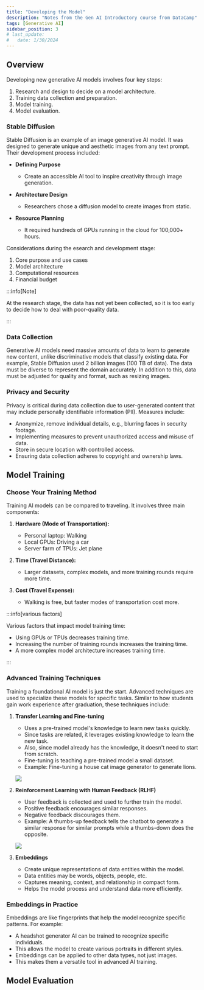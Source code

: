 ```yaml
---
title: "Developing the Model"
description: "Notes from the Gen AI Introductory course from DataCamp"
tags: [Generative AI]
sidebar_position: 3
# last_update:
#   date: 1/30/2024
---
```




## Overview

Developing new generative AI models involves four key steps:

1. Research and design to decide on a model architecture.
2. Training data collection and preparation.
3. Model training.
4. Model evaluation.


### Stable Diffusion

Stable Diffusion is an example of an image generative AI model. It was designed to generate unique and aesthetic images from any text prompt. Their development process included:

- **Defining Purpose** 

    - Create an accessible AI tool to inspire creativity through image generation.
    
- **Architecture Design** 

    - Researchers chose a diffusion model to create images from static.
    
- **Resource Planning** 

    - It required hundreds of GPUs running in the cloud for 100,000+ hours.

Considerations during the esearch and development stage:

1. Core purpose and use cases
2. Model architecture 
3. Computational resources 
4. Financial budget

:::info[Note]

At the research stage, the data has not yet been collected, so it is too early to decide how to deal with poor-quality data.

:::



### Data Collection

Generative AI models need massive amounts of data to learn to generate new content, unlike discriminative models that classify existing data. For example, Stable Diffusion used 2 billion images (100 TB of data). The data must be diverse to represent the domain accurately. In addition to this, data must be adjusted for quality and format, such as resizing images.

### Privacy and Security

Privacy is critical during data collection due to user-generated content that may include personally identifiable information (PII). Measures include:

- Anonymize, remove individual details, e.g., blurring faces in security footage.
- Implementing measures to prevent unauthorized access and misuse of data.
- Store in secure location with controlled access.
- Ensuring data collection adheres to copyright and ownership laws.


## Model Training 

### Choose Your Training Method

Training AI models can be compared to traveling. It involves three main components:

1. **Hardware (Mode of Transportation):** 
   - Personal laptop: Walking
   - Local GPUs: Driving a car
   - Server farm of TPUs: Jet plane

2. **Time (Travel Distance):** 
   - Larger datasets, complex models, and more training rounds require more time.

3. **Cost (Travel Expense):** 
   - Walking is free, but faster modes of transportation cost more.

:::info[various factors]

Various factors that impact model training time:

- Using GPUs or TPUs decreases training time.
- Increasing the number of training rounds increases the training time.
- A more complex model architecture increases training time.

:::


### Advanced Training Techniques

Training a foundational AI model is just the start. Advanced techniques are used to specialize these models for specific tasks. Similar to how students gain work experience after graduation, these techniques include:

1. **Transfer Learning and Fine-tuning**
   - Uses a pre-trained model's knowledge to learn new tasks quickly.
   - Since tasks are related, it leverages existing knowledge to learn the new task.
   - Also, since model already has the knowledge, it doesn't need to start from scratch.
   - Fine-tuning is teaching a pre-trained model a small dataset.
   - Example: Fine-tuning a house cat image generator to generate lions.

    ![](/img/docs/gen-ai-from-cats-to-lions.png)

2. **Reinforcement Learning with Human Feedback (RLHF)**
   - User feedback is collected and used to further train the model.
   - Positive feedback encourages similar responses.
   - Negative feedback discourages them.
   - Example: A thumbs-up feedback tells the chatbot to generate a similar response for similar prompts while a thumbs-down does the opposite.

    ![](/img/docs/gen-ai-rlhf-thumbs-down.png)

3. **Embeddings**
   - Create unique representations of data entities within the model.
   - Data entities may be words, objects, people, etc.
   - Captures meaning, context, and relationship in compact form.
   - Helps the model process and understand data more efficiently.

### Embeddings in Practice

Embeddings are like fingerprints that help the model recognize specific patterns. For example:

- A headshot generator AI can be trained to recognize specific individuals.
- This allows the model to create various portraits in different styles.
- Embeddings can be applied to other data types, not just images.
- This makes them a versatile tool in advanced AI training.

## Model Evaluation